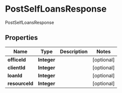 

# PostSelfLoansResponse

PostSelfLoansResponse
## Properties

Name | Type | Description | Notes
------------ | ------------- | ------------- | -------------
**officeId** | **Integer** |  |  [optional]
**clientId** | **Integer** |  |  [optional]
**loanId** | **Integer** |  |  [optional]
**resourceId** | **Integer** |  |  [optional]



